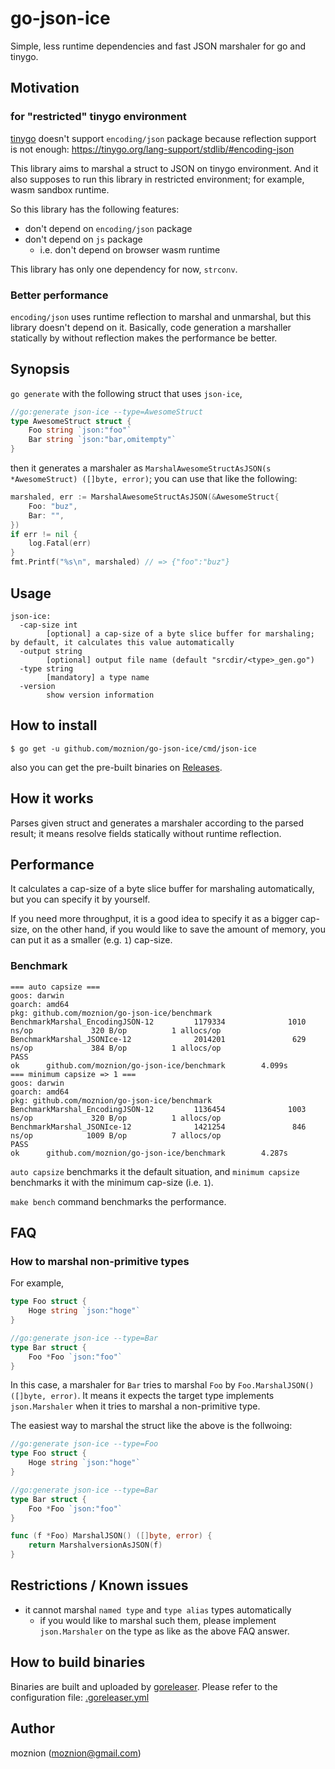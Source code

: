 # go-json-ice

Simple, less runtime dependencies and fast JSON marshaler for go and tinygo.

## Motivation

### for "restricted" tinygo environment

[tinygo](https://github.com/tinygo-org/tinygo) doesn't support `encoding/json` package because reflection support is not enough: https://tinygo.org/lang-support/stdlib/#encoding-json

This library aims to marshal a struct to JSON on tinygo environment. And it also supposes to run this library in restricted environment; for example, wasm sandbox runtime.

So this library has the following features:

- don't depend on `encoding/json` package
- don't depend on `js` package
  - i.e. don't depend on browser wasm runtime

This library has only one dependency for now, `strconv`.

### Better performance

`encoding/json` uses runtime reflection to marshal and unmarshal, but this library doesn't depend on it. Basically, code generation a marshaller statically by without reflection makes the performance be better.

## Synopsis

`go generate` with the following struct that uses `json-ice`,

```go
//go:generate json-ice --type=AwesomeStruct
type AwesomeStruct struct {
	Foo string `json:"foo"`
	Bar string `json:"bar,omitempty"`
}
```

then it generates a marshaler as `MarshalAwesomeStructAsJSON(s *AwesomeStruct) ([]byte, error)`; you can use that like the following:

```go
marshaled, err := MarshalAwesomeStructAsJSON(&AwesomeStruct{
	Foo: "buz",
	Bar: "",
})
if err != nil {
    log.Fatal(err)
}
fmt.Printf("%s\n", marshaled) // => {"foo":"buz"}
```

## Usage

```
json-ice:
  -cap-size int
        [optional] a cap-size of a byte slice buffer for marshaling; by default, it calculates this value automatically
  -output string
        [optional] output file name (default "srcdir/<type>_gen.go")
  -type string
        [mandatory] a type name
  -version
        show version information
```

## How to install

```
$ go get -u github.com/moznion/go-json-ice/cmd/json-ice
```

also you can get the pre-built binaries on [Releases](https://github.com/moznion/go-json-ice/releases).

## How it works

Parses given struct and generates a marshaler according to the parsed result; it means resolve fields statically without runtime reflection.

## Performance

It calculates a cap-size of a byte slice buffer for marshaling automatically, but you can specify it by yourself.

If you need more throughput, it is a good idea to specify it as a bigger cap-size, on the other hand, if you would like to save the amount of memory, you can put it as a smaller (e.g. `1`) cap-size.

### Benchmark

```
=== auto capsize ===
goos: darwin
goarch: amd64
pkg: github.com/moznion/go-json-ice/benchmark
BenchmarkMarshal_EncodingJSON-12         1179334              1010 ns/op             320 B/op          1 allocs/op
BenchmarkMarshal_JSONIce-12              2014201               629 ns/op             384 B/op          1 allocs/op
PASS
ok      github.com/moznion/go-json-ice/benchmark        4.099s
=== minimum capsize => 1 ===
goos: darwin
goarch: amd64
pkg: github.com/moznion/go-json-ice/benchmark
BenchmarkMarshal_EncodingJSON-12         1136454              1003 ns/op             320 B/op          1 allocs/op
BenchmarkMarshal_JSONIce-12              1421254               846 ns/op            1009 B/op          7 allocs/op
PASS
ok      github.com/moznion/go-json-ice/benchmark        4.287s
```

`auto capsize` benchmarks it the default situation, and `minimum capsize` benchmarks it with the minimum cap-size (i.e. `1`).

`make bench` command benchmarks the performance.

## FAQ

### How to marshal non-primitive types

For example,

```go
type Foo struct {
	Hoge string `json:"hoge"`
}

//go:generate json-ice --type=Bar
type Bar struct {
	Foo *Foo `json:"foo"`
}
```

In this case, a marshaler for `Bar` tries to marshal `Foo` by `Foo.MarshalJSON() ([]byte, error)`. It means it expects the target type implements `json.Marshaler` when it tries to marshal a non-primitive type.

The easiest way to marshal the struct like the above is the follwoing:

```go
//go:generate json-ice --type=Foo
type Foo struct {
	Hoge string `json:"hoge"`
}

//go:generate json-ice --type=Bar
type Bar struct {
	Foo *Foo `json:"foo"`
}

func (f *Foo) MarshalJSON() ([]byte, error) {
	return MarshalversionAsJSON(f)
}
```

## Restrictions / Known issues

- it cannot marshal `named type` and `type alias` types automatically
  - if you would like to marshal such them, please implement `json.Marshaler` on the type as like as the above FAQ answer.

## How to build binaries

Binaries are built and uploaded by [goreleaser](https://goreleaser.com/). Please refer to the configuration file: [.goreleaser.yml](./.goreleaser.yml)

## Author

moznion (<moznion@gmail.com>)

